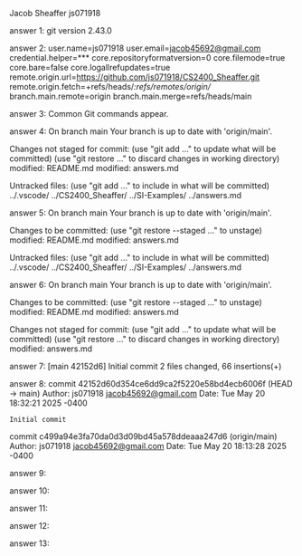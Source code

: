 Jacob Sheaffer
js071918

answer 1: 
git version 2.43.0

answer 2: 
user.name=js071918
user.email=jacob45692@gmail.com
credential.helper=***
core.repositoryformatversion=0
core.filemode=true
core.bare=false
core.logallrefupdates=true
remote.origin.url=https://github.com/js071918/CS2400_Sheaffer.git
remote.origin.fetch=+refs/heads/*:refs/remotes/origin/*
branch.main.remote=origin
branch.main.merge=refs/heads/main

answer 3: 
Common Git commands appear.
 
answer 4: 
On branch main
Your branch is up to date with 'origin/main'.

Changes not staged for commit:
  (use "git add <file>..." to update what will be committed)
  (use "git restore <file>..." to discard changes in working directory)
        modified:   README.md
        modified:   answers.md

Untracked files:
  (use "git add <file>..." to include in what will be committed)
        ../.vscode/
        ../CS2400_Sheaffer/
        ../SI-Examples/
        ../answers.md
    
answer 5: 
On branch main
Your branch is up to date with 'origin/main'.

Changes to be committed:
  (use "git restore --staged <file>..." to unstage)
        modified:   README.md
        modified:   answers.md

Untracked files:
  (use "git add <file>..." to include in what will be committed)
        ../.vscode/
        ../CS2400_Sheaffer/
        ../SI-Examples/
        ../answers.md


answer 6: 
On branch main
Your branch is up to date with 'origin/main'.

Changes to be committed:
  (use "git restore --staged <file>..." to unstage)
        modified:   README.md
        modified:   answers.md

Changes not staged for commit:
  (use "git add <file>..." to update what will be committed)
  (use "git restore <file>..." to discard changes in working directory)
        modified:   answers.md

answer 7: 
[main 42152d6] Initial commit
 2 files changed, 66 insertions(+)

answer 8: 
commit 42152d60d354ce6dd9ca2f5220e58bd4ecb6006f (HEAD -> main)
Author: js071918 <jacob45692@gmail.com>
Date:   Tue May 20 18:32:21 2025 -0400

    Initial commit

commit c499a94e3fa70da0d3d09bd45a578ddeaaa247d6 (origin/main)
Author: js071918 <jacob45692@gmail.com>
Date:   Tue May 20 18:13:28 2025 -0400

answer 9: 

answer 10:

answer 11:

answer 12:

answer 13:

